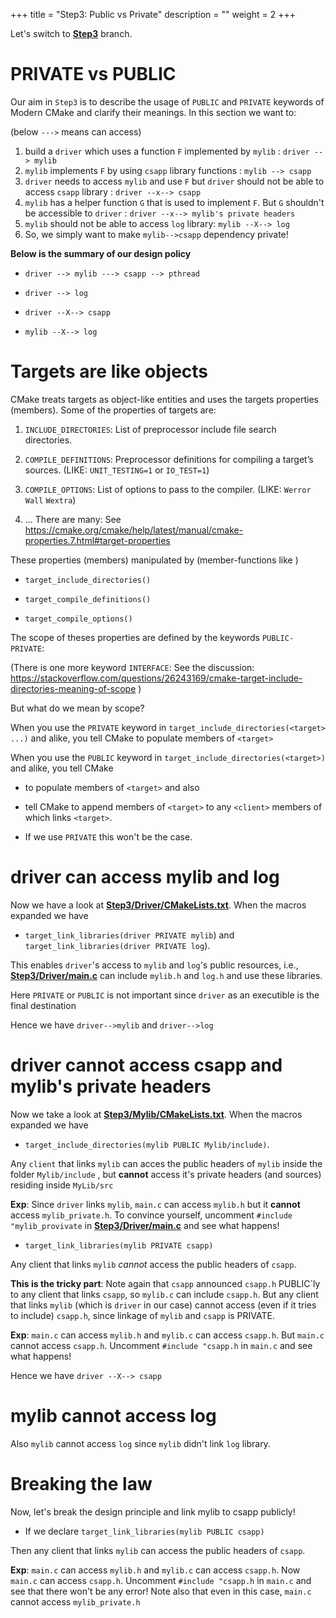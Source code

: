 +++
title = "Step3: Public vs Private"
description = ""
weight = 2
+++

[Step3]:https://github.com/BarisTuncer/A-Rapid-Introduction-to-Modern-Cmake/tree/Step3

Let's switch to **[Step3]** branch.
# PRIVATE vs PUBLIC

Our aim in `Step3` is to describe the usage of `PUBLIC` and `PRIVATE` keywords of Modern CMake and clarify
their meanings. In this section we want to: 

(below `--->` means can access)

1. build a `driver` which uses a function `F` implemented by `mylib` : `driver --> mylib`
2. `mylib` implements `F` by using `csapp` library functions : `mylib --> csapp`
3. `driver` needs to access `mylib` and use `F` but `driver` should not be able to access 
  `csapp` library : `driver --x--> csapp`
4. `mylib` has a helper function `G` that is used to implement `F`. But `G` shouldn't be 
  accessible to `driver` : `driver --x--> mylib's private headers`
5. `mylib` should not be able to access `log` library: `mylib --X--> log`     
6. So, we simply want to make `mylib-->csapp` dependency private!

**Below is the summary of our design policy**

 * `driver --> mylib ---> csapp --> pthread` 
 
 * `driver --> log`

 * `driver --X--> csapp`

 * `mylib --X--> log`       

# Targets are like objects

CMake treats targets as object-like entities and uses the targets properties (members). Some of the properties of targets are: 

1. `INCLUDE_DIRECTORIES`: List of preprocessor include file search directories.

2. `COMPILE_DEFINITIONS`: Preprocessor definitions for compiling a target’s sources. (LIKE: `UNIT_TESTING=1` or `IO_TEST=1`)

3. `COMPILE_OPTIONS`: List of options to pass to the compiler. (LIKE: `Werror` `Wall` `Wextra`)
    
4. ... There are many: See  https://cmake.org/cmake/help/latest/manual/cmake-properties.7.html#target-properties 


These properties (members) manipulated by (member-functions like ) 

* `target_include_directories()` 

* `target_compile_definitions()`

* `target_compile_options()`

The scope of theses properties are defined by the keywords `PUBLIC-PRIVATE`:

(There is one more keyword `INTERFACE`: See the discussion: https://stackoverflow.com/questions/26243169/cmake-target-include-directories-meaning-of-scope )

But what do we mean by scope?

When you use the `PRIVATE` keyword in `target_include_directories(<target> ...)` and alike, 
you tell CMake to populate members of `<target>`

When you use the `PUBLIC` keyword in `target_include_directories(<target>)` and alike, 
you tell CMake 

* to populate members of `<target>` and also 

* tell CMake to append members of `<target>` to any `<client>` members of which links `<target>`. 

* If we use `PRIVATE` this won't be the case.

# driver can access mylib and log

[Step3/Driver/CMakeLists.txt]:https://github.com/BarisTuncer/A-Rapid-Introduction-to-Modern-Cmake/blob/Step3/Driver/CMakeLists.txt
[Step3/Driver/main.c]:https://github.com/BarisTuncer/A-Rapid-Introduction-to-Modern-Cmake/blob/Step3/Driver/main.c

Now we have a look at **[Step3/Driver/CMakeLists.txt]**. When the macros expanded we have 

* `target_link_libraries(driver PRIVATE mylib`) and  `target_link_libraries(driver PRIVATE log`).

This enables `driver`'s access to `mylib` and `log`'s public resources, i.e., **[Step3/Driver/main.c]** can include `mylib.h` and `log.h` 
and use these libraries.

Here `PRIVATE` or `PUBLIC` is not important since `driver` as an executible is the final destination

Hence we have `driver-->mylib` and `driver-->log`

# driver cannot access csapp and mylib's private headers

[Step3/Mylib/CMakeLists.txt]:https://github.com/BarisTuncer/A-Rapid-Introduction-to-Modern-Cmake/blob/Step3/Mylib/CMakeLists.txt

Now we take a look at **[Step3/Mylib/CMakeLists.txt]**. When the macros expanded we have 

* `target_include_directories(mylib PUBLIC Mylib/include)`.

Any `client` that links `mylib` can acces the public headers of `mylib` inside the folder `Mylib/include` , but **cannot** access it's private headers (and sources) residing inside `MyLib/src`

**Exp**: Since `driver` links `mylib`, `main.c` can access `mylib.h` but it **cannot** access `mylib_private.h`.
To convince yourself, uncomment `#include "mylib_provivate` in **[Step3/Driver/main.c]** and see what happens!


* `target_link_libraries(mylib PRIVATE csapp)`

Any client that links `mylib` *cannot* access the public headers of `csapp`. 

**This is the tricky part**: Note again that `csapp` announced `csapp.h` PUBLIC\`ly to any client that links `csapp`, so `mylib.c` can include `csapp.h`. But any client that links `mylib` (which is `driver` in our case) cannot access (even if it tries to include) `csapp.h`, since linkage of `mylib` and `csapp` is PRIVATE.

**Exp**: `main.c` can access `mylib.h` and `mylib.c` can access `csapp.h`. But `main.c` cannot access `csapp.h`. 
Uncomment `#include "csapp.h` in `main.c` and see what happens!

Hence we have `driver --X--> csapp`


# mylib cannot access log

Also `mylib` cannot access `log` since `mylib` didn't link `log` library.

# Breaking the law

Now, let's break the design principle and link mylib to csapp publicly!

* If we declare `target_link_libraries(mylib PUBLIC csapp)`

Then any client that links `mylib` can access the public headers of `csapp`.

**Exp**: `main.c` can access `mylib.h` and `mylib.c` can access `csapp.h`. Now `main.c` can access `csapp.h`. 
Uncomment `#include "csapp.h` in `main.c` and see that there won't be any error!
Note also that even in this case, `main.c` cannot access `mylib_private.h`
